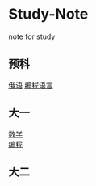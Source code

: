 # Study-Note

note for study

## 预科

[俄语](RussianLanguage/readme.md)
[编程语言](ProgrammingLanguage/readme.md)  

## 大一

[数学](Math/readme.md)  
[编程](Program/readme.md)

## 大二
